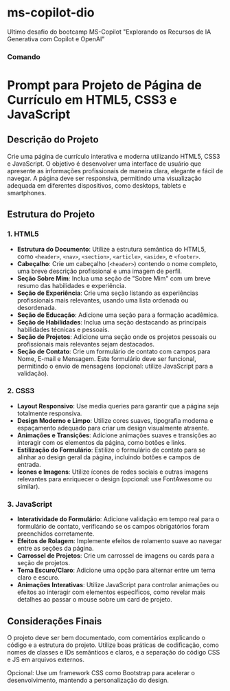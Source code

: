 # ms-copilot-dio
Ultimo desafio do bootcamp MS-Copilot "Explorando os Recursos de IA Generativa com Copilot e OpenAI"

### Comando

# Prompt para Projeto de Página de Currículo em HTML5, CSS3 e JavaScript

## Descrição do Projeto
Crie uma página de currículo interativa e moderna utilizando HTML5, CSS3 e JavaScript. O objetivo é desenvolver uma interface de usuário que apresente as informações profissionais de maneira clara, elegante e fácil de navegar. A página deve ser responsiva, permitindo uma visualização adequada em diferentes dispositivos, como desktops, tablets e smartphones.

## Estrutura do Projeto

### 1. HTML5
- **Estrutura do Documento**: Utilize a estrutura semântica do HTML5, como `<header>`, `<nav>`, `<section>`, `<article>`, `<aside>`, e `<footer>`.
- **Cabeçalho**: Crie um cabeçalho (`<header>`) contendo o nome completo, uma breve descrição profissional e uma imagem de perfil.
- **Seção Sobre Mim**: Inclua uma seção de "Sobre Mim" com um breve resumo das habilidades e experiência.
- **Seção de Experiência**: Crie uma seção listando as experiências profissionais mais relevantes, usando uma lista ordenada ou desordenada.
- **Seção de Educação**: Adicione uma seção para a formação acadêmica.
- **Seção de Habilidades**: Inclua uma seção destacando as principais habilidades técnicas e pessoais.
- **Seção de Projetos**: Adicione uma seção onde os projetos pessoais ou profissionais mais relevantes sejam destacados.
- **Seção de Contato**: Crie um formulário de contato com campos para Nome, E-mail e Mensagem. Este formulário deve ser funcional, permitindo o envio de mensagens (opcional: utilize JavaScript para a validação).

### 2. CSS3
- **Layout Responsivo**: Use media queries para garantir que a página seja totalmente responsiva.
- **Design Moderno e Limpo**: Utilize cores suaves, tipografia moderna e espaçamento adequado para criar um design visualmente atraente.
- **Animações e Transições**: Adicione animações suaves e transições ao interagir com os elementos da página, como botões e links.
- **Estilização do Formulário**: Estilize o formulário de contato para se alinhar ao design geral da página, incluindo botões e campos de entrada.
- **Ícones e Imagens**: Utilize ícones de redes sociais e outras imagens relevantes para enriquecer o design (opcional: use FontAwesome ou similar).

### 3. JavaScript
- **Interatividade do Formulário**: Adicione validação em tempo real para o formulário de contato, verificando se os campos obrigatórios foram preenchidos corretamente.
- **Efeitos de Rolagem**: Implemente efeitos de rolamento suave ao navegar entre as seções da página.
- **Carrossel de Projetos**: Crie um carrossel de imagens ou cards para a seção de projetos.
- **Tema Escuro/Claro**: Adicione uma opção para alternar entre um tema claro e escuro.
- **Animações Interativas**: Utilize JavaScript para controlar animações ou efeitos ao interagir com elementos específicos, como revelar mais detalhes ao passar o mouse sobre um card de projeto.

## Considerações Finais
O projeto deve ser bem documentado, com comentários explicando o código e a estrutura do projeto. Utilize boas práticas de codificação, como nomes de classes e IDs semânticos e claros, e a separação do código CSS e JS em arquivos externos. 

Opcional: Use um framework CSS como Bootstrap para acelerar o desenvolvimento, mantendo a personalização do design.

